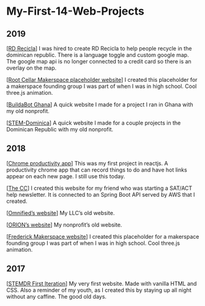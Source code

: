# My-First-14-Web-Projects

**2019**
--------------------
[[RD Recicla](https://rdrecicla.com)]
I was hired to create RD Recicla to help people recycle in the dominican republic. There is a language toggle and custom google map. The google map api is no longer connected to a credit card so there is an overlay on the map.

[[Root Cellar Makerspace placeholder website](https://lucid-kare-8f5870.netlify.app)]
I created this placeholder for a makerspace founding group I was part of when I was in high school. Cool three.js animation.

[[BuildaBot Ghana](https://nifty-stallman-945b6b.netlify.app)]
A quick website I made for a project I ran in Ghana with my old nonprofit.

[[STEM-Dominica](https://sharp-hamilton-e9f332.netlify.app)]
A quick website I made for a couple projects in the Dominican Republic with my old nonprofit. 


**2018**
--------------------
[[Chrome productivity app](https://chrome.google.com/webstore/detail/pesto-aioli/baalpccnhigkkjhdaacgbkfopdcpbemp)]
This was my first project in reactjs. A productivity chrome app that can record things to do and have hot links appear on each new page. I still use this today.

[[The CC](https://zen-bartik-72f3de.netlify.app)]
I created this website for my friend who was starting a SAT/ACT help newsletter. It is connected to an Spring Boot API served by AWS that I created.

[[Omnified’s website](https://relaxed-lewin-868bff.netlify.app)]
My LLC’s old website. 

[[ORION’s website](https://vigorous-almeida-6f9b9c.netlify.app)]
My nonprofit’s old website. 

[[Frederick Makerspace website](https://optimistic-shaw-ad03fc.netlify.app)]
I created this placeholder for a makerspace founding group I was part of when I was in high school. Cool three.js animation.



**2017**
--------------------
[[STEMDR First Iteration](http://simonmahns.github.io)] My very first website. Made with vanilla HTML and CSS. Also a reminder of my youth, as I created this by staying up all night without any caffine. The good old days.
